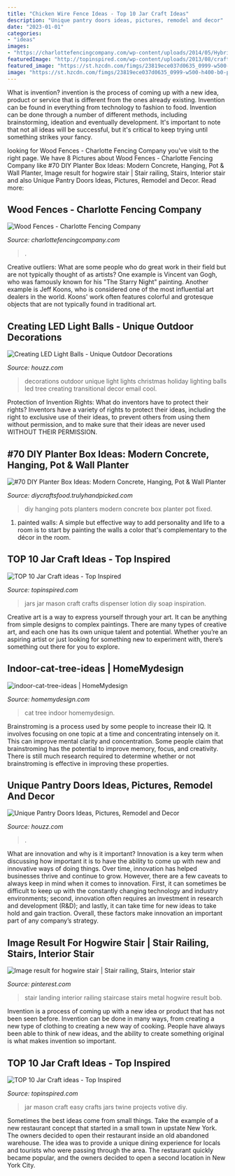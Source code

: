 ```yaml
---
title: "Chicken Wire Fence Ideas - Top 10 Jar Craft Ideas"
description: "Unique pantry doors ideas, pictures, remodel and decor"
date: "2023-01-01"
categories:
- "ideas"
images:
- "https://charlottefencingcompany.com/wp-content/uploads/2014/05/Hybrid-chain-link-wood.jpg"
featuredImage: "http://topinspired.com/wp-content/uploads/2013/08/crafts-with-jars_10.jpg"
featured_image: "https://st.hzcdn.com/fimgs/23819ece037d0635_0999-w500-h400-b0-p0--transitional-holiday-lighting.jpg"
image: "https://st.hzcdn.com/fimgs/23819ece037d0635_0999-w500-h400-b0-p0--transitional-holiday-lighting.jpg"
---
```



What is invention?
invention is the process of coming up with a new idea, product or service that is different from the ones already existing. Invention can be found in everything from technology to fashion to food. 
Invention can be done through a number of different methods, including brainstorming, ideation and eventually development. It's important to note that not all ideas will be successful, but it's critical to keep trying until something strikes your fancy.

	

		
looking for Wood Fences - Charlotte Fencing Company you've visit to the right page. We have 8 Pictures about Wood Fences - Charlotte Fencing Company like #70 DIY Planter Box Ideas: Modern Concrete, Hanging, Pot &amp; Wall Planter, Image result for hogwire stair | Stair railing, Stairs, Interior stair and also Unique Pantry Doors Ideas, Pictures, Remodel and Decor. Read more:
		
    
## Wood Fences - Charlotte Fencing Company

<img loading=lazy src="https://charlottefencingcompany.com/wp-content/uploads/2014/05/Hybrid-chain-link-wood.jpg" onerror="this.onerror=null;this.src='https://tse4.mm.bing.net/th?id=OIP.R9JGTf_zAvEAvpYFqyAqJgHaDc&amp;pid=15.1';" alt="Wood Fences - Charlotte Fencing Company">

_Source: charlottefencingcompany.com_

>. 

	

Creative outliers: What are some people who do great work in their field but are not typically thought of as artists?
One example is Vincent van Gogh, who was famously known for his "The Starry Night" painting. Another example is Jeff Koons, who is considered one of the most influential art dealers in the world. Koons' work often features colorful and grotesque objects that are not typically found in traditional art.

    
## Creating LED Light Balls - Unique Outdoor Decorations

<img loading=lazy src="https://st.hzcdn.com/fimgs/23819ece037d0635_0999-w500-h400-b0-p0--transitional-holiday-lighting.jpg" onerror="this.onerror=null;this.src='https://tse1.mm.bing.net/th?id=OIP.ElkJGaqZX0KDGF4W2M1WBAHaF7&amp;pid=15.1';" alt="Creating LED Light Balls - Unique Outdoor Decorations">

_Source: houzz.com_

>decorations outdoor unique light lights christmas holiday lighting balls led tree creating transitional decor email cool. 

	

Protection of Invention Rights: What do inventors have to protect their rights?
Inventors have a variety of rights to protect their ideas, including the right to exclusive use of their ideas, to prevent others from using them without permission, and to make sure that their ideas are never used WITHOUT THEIR PERMISSION.

    
## #70 DIY Planter Box Ideas: Modern Concrete, Hanging, Pot &amp; Wall Planter

<img loading=lazy src="https://diycraftsfood.trulyhandpicked.com/wp-content/uploads/2016/11/DIY-Wall-planters-and-hanging-pots-1.jpg" onerror="this.onerror=null;this.src='https://tse2.mm.bing.net/th?id=OIP.T3CWu5QfnG-OGXbs49Uj8AHaOP&amp;pid=15.1';" alt="#70 DIY Planter Box Ideas: Modern Concrete, Hanging, Pot &amp; Wall Planter">

_Source: diycraftsfood.trulyhandpicked.com_

>diy hanging pots planters modern concrete box planter pot fixed. 

	

1. painted walls: A simple but effective way to add personality and life to a room is to start by painting the walls a color that's complementary to the décor in the room.

    
## TOP 10 Jar Craft Ideas - Top Inspired

<img loading=lazy src="http://topinspired.com/wp-content/uploads/2013/08/crafts-with-jars_10.jpg" onerror="this.onerror=null;this.src='https://tse2.mm.bing.net/th?id=OIP.k-kLZn3bU0IQmcSOkF1E7wHaLI&amp;pid=15.1';" alt="TOP 10 Jar Craft ideas - Top Inspired">

_Source: topinspired.com_

>jars jar mason craft crafts dispenser lotion diy soap inspiration. 

	

Creative art is a way to express yourself through your art. It can be anything from simple designs to complex paintings. There are many types of creative art, and each one has its own unique talent and potential. Whether you’re an aspiring artist or just looking for something new to experiment with, there’s something out there for you to explore.

    
## Indoor-cat-tree-ideas | HomeMydesign

<img loading=lazy src="https://homemydesign.com/wp-content/uploads/2017/01/indoor-cat-tree-ideas.jpg" onerror="this.onerror=null;this.src='https://tse2.mm.bing.net/th?id=OIP.3QidrN2S7BV-9gZJQyuwlgHaLD&amp;pid=15.1';" alt="indoor-cat-tree-ideas | HomeMydesign">

_Source: homemydesign.com_

>cat tree indoor homemydesign. 

	

Brainstroming is a process used by some people to increase their IQ. It involves focusing on one topic at a time and concentrating intensely on it. This can improve mental clarity and concentration. Some people claim that brainstroming has the potential to improve memory, focus, and creativity. There is still much research required to determine whether or not brainstroming is effective in improving these properties.

    
## Unique Pantry Doors Ideas, Pictures, Remodel And Decor

<img loading=lazy src="https://st.hzcdn.com/fimgs/63816bf60452b108_5416-w500-h666-b0-p0--farmhouse.jpg" onerror="this.onerror=null;this.src='https://tse1.mm.bing.net/th?id=OIP.n9UwzJjckRWgXpcsmDdpRQHaJ3&amp;pid=15.1';" alt="Unique Pantry Doors Ideas, Pictures, Remodel and Decor">

_Source: houzz.com_

>. 

	

What are innovation and why is it important?
Innovation is a key term when discussing how important it is to have the ability to come up with new and innovative ways of doing things. Over time, innovation has helped businesses thrive and continue to grow. However, there are a few caveats to always keep in mind when it comes to innovation. First, it can sometimes be difficult to keep up with the constantly changing technology and industry environments; second, innovation often requires an investment in research and development (R&D); and lastly, it can take time for new ideas to take hold and gain traction. Overall, these factors make innovation an important part of any company’s strategy.

    
## Image Result For Hogwire Stair | Stair Railing, Stairs, Interior Stair

<img loading=lazy src="https://i.pinimg.com/736x/3a/ac/df/3aacdf55c0bc1dcfc47040e4896d50f2.jpg" onerror="this.onerror=null;this.src='https://tse2.mm.bing.net/th?id=OIP.Gwq_u5E7GSl9AhdL5LljHQHaJ3&amp;pid=15.1';" alt="Image result for hogwire stair | Stair railing, Stairs, Interior stair">

_Source: pinterest.com_

>stair landing interior railing staircase stairs metal hogwire result bob. 

	

Invention is a process of coming up with a new idea or product that has not been seen before. Invention can be done in many ways, from creating a new type of clothing to creating a new way of cooking. People have always been able to think of new ideas, and the ability to create something original is what makes invention so important.

    
## TOP 10 Jar Craft Ideas - Top Inspired

<img loading=lazy src="https://topinspired.com/wp-content/uploads/2013/08/crafts-with-jars_07.jpg" onerror="this.onerror=null;this.src='https://tse3.mm.bing.net/th?id=OIP.RiHHYhKlPza7ke_FWPELBQHaJ3&amp;pid=15.1';" alt="TOP 10 Jar Craft ideas - Top Inspired">

_Source: topinspired.com_

>jar mason craft easy crafts jars twine projects votive diy. 

	

Sometimes the best ideas come from small things. Take the example of a new restaurant concept that started in a small town in upstate New York. The owners decided to open their restaurant inside an old abandoned warehouse. The idea was to provide a unique dining experience for locals and tourists who were passing through the area. The restaurant quickly became popular, and the owners decided to open a second location in New York City.

